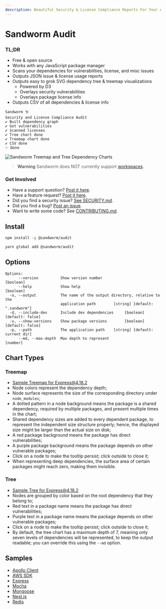 ```yaml
---
description: Beautiful Security & License Compliance Reports For Your App's Dependencies 🪱
---
```


# Sandworm Audit

### TL;DR

* Free & open source
* Works with any JavaScript package manager
* Scans your dependencies for vulnerabilities, license, and misc issues
* Outputs JSON issue & license usage reports
* Outputs easy to grok SVG dependency tree & treemap visualizations
  * Powered by D3
  * Overlays security vulnerabilities
  * Overlays package license info
* Outputs CSV of all dependencies & license info

```
Sandworm 🪱
Security and License Compliance Audit
✔ Built dependency graph
✔ Got vulnerabilities
✔ Scanned licenses
✔ Tree chart done
✔ Treemap chart done
✔ CSV done
✨ Done
```

![Sandworm Treemap and Tree Dependency Charts](https://assets.sandworm.dev/showcase/treemap-and-tree.png)

> **Warning**
> Sandworm does NOT currently support [workspaces](https://docs.npmjs.com/cli/v9/using-npm/workspaces).

### Get Involved

* Have a support question? [Post it here](https://github.com/sandworm-hq/sandworm-audit/discussions/categories/q-a).
* Have a feature request? [Post it here](https://github.com/sandworm-hq/sandworm-audit/discussions/categories/ideas).
* Did you find a security issue? [See SECURITY.md](../contributing/security.md).
* Did you find a bug? [Post an issue](https://github.com/sandworm-hq/sandworm-audit/issues/new/choose).
* Want to write some code? See [CONTRIBUTING.md](../contributing/README.md).

## Install

```bash
npm install -g @sandworm/audit
```

```bash
yarn global add @sandworm/audit
```

## Options

```
Options:
      --version          Show version number                           [boolean]
      --help             Show help                                     [boolean]
  -o, --output           The name of the output directory, relative to the
                         application path        [string] [default: ".sandworm"]
  -d, --include-dev      Include dev dependencies     [boolean] [default: false]
  -v, --show-versions    Show package versions        [boolean] [default: false]
  -p, --path             The application path    [string] [default: current dir]
      --md, --max-depth  Max depth to represent                         [number]
```

## Chart Types

### Treemap
* [Sample Treemap for Express@4.18.2](https://assets.sandworm.dev/charts/npm/express/4.18.2/treemap.svg)
* Node colors represent the dependency depth;
* Node surface represents the size of the corresponding directory under `node_modules`;
* A dotted pattern in a node background means the package is a shared dependency, required by multiple packages, and present multiple times in the chart;
* Shared dependency sizes are added to every dependent package, to represent the independent size structure properly; hence, the displayed size might be larger than the actual size on disk;
* A red package background means the package has direct vulnerabilities;
* A purple package background means the package depends on other vulnerable packages;
* Click on a node to make the tooltip persist; click outside to close it;
* When representing deep dependencies, the surface area of certain packages might reach zero, making them invisible.

### Tree
* [Sample Tree for Express@4.18.2](https://assets.sandworm.dev/charts/npm/express/4.18.2/tree.svg)
* Nodes are grouped by color based on the root dependency that they belong to;
* Red text in a package name means the package has direct vulnerabilities;
* Purple text in a package name means the package depends on other vulnerable packages;
* Click on a node to make the tooltip persist; click outside to close it;
* By default, the tree chart has a maximum depth of 7, meaning only seven levels of dependencies will be represented, to keep the output readable; you can override this using the `--md` option.

## Samples

* [Apollo Client](https://sandworm.dev/npm/package/apollo-client)
* [AWS SDK](https://sandworm.dev/npm/package/aws-sdk)
* [Express](https://sandworm.dev/npm/package/express)
* [Mocha](https://sandworm.dev/npm/package/mocha)
* [Mongoose](https://sandworm.dev/npm/package/mongoose)
* [Nest.js](https://sandworm.dev/npm/package/@nestjs/cli)
* [Redis](https://sandworm.dev/npm/package/redis)
